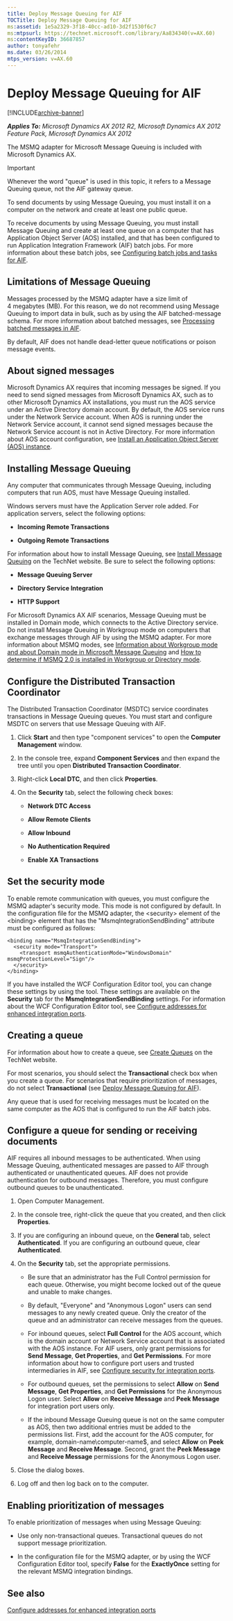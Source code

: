 ```yaml
---
title: Deploy Message Queuing for AIF
TOCTitle: Deploy Message Queuing for AIF
ms:assetid: 1e5a2329-3f18-40cc-ad10-3d2f1530f6c7
ms:mtpsurl: https://technet.microsoft.com/library/Aa834340(v=AX.60)
ms:contentKeyID: 36687857
author: tonyafehr
ms.date: 03/26/2014
mtps_version: v=AX.60
---
```


# Deploy Message Queuing for AIF 


[!INCLUDE[archive-banner](includes/archive-banner.md)]


_**Applies To:** Microsoft Dynamics AX 2012 R2, Microsoft Dynamics AX 2012 Feature Pack, Microsoft Dynamics AX 2012_

The MSMQ adapter for Microsoft Message Queuing is included with Microsoft Dynamics AX.


> [!IMPORTANT]
> <P>Whenever the word "queue" is used in this topic, it refers to a Message Queuing queue, not the AIF gateway queue.</P>



To send documents by using Message Queuing, you must install it on a computer on the network and create at least one public queue.

To receive documents by using Message Queuing, you must install Message Queuing and create at least one queue on a computer that has Application Object Server (AOS) installed, and that has been configured to run Application Integration Framework (AIF) batch jobs. For more information about these batch jobs, see [Configuring batch jobs and tasks for AIF](configuring-batch-jobs-and-tasks-for-aif.md).

## Limitations of Message Queuing

Messages processed by the MSMQ adapter have a size limit of 4 megabytes (MB). For this reason, we do not recommend using Message Queuing to import data in bulk, such as by using the AIF batched-message schema. For more information about batched messages, see [Processing batched messages in AIF](processing-batched-messages-in-aif.md).

By default, AIF does not handle dead-letter queue notifications or poison message events.

## About signed messages

Microsoft Dynamics AX requires that incoming messages be signed. If you need to send signed messages from Microsoft Dynamics AX, such as to other Microsoft Dynamics AX installations, you must run the AOS service under an Active Directory domain account. By default, the AOS service runs under the Network Service account. When AOS is running under the Network Service account, it cannot send signed messages because the Network Service account is not in Active Directory. For more information about AOS account configuration, see [Install an Application Object Server (AOS) instance](install-an-application-object-server-aos-instance.md).

## Installing Message Queuing

Any computer that communicates through Message Queuing, including computers that run AOS, must have Message Queuing installed.

Windows servers must have the Application Server role added. For application servers, select the following options:

  - **Incoming Remote Transactions**

  - **Outgoing Remote Transactions**

For information about how to install Message Queuing, see [Install Message Queuing](https://go.microsoft.com/fwlink/?linkid=223865) on the TechNet website. Be sure to select the following options:

  - **Message Queuing Server**

  - **Directory Service Integration**

  - **HTTP Support**

For Microsoft Dynamics AX AIF scenarios, Message Queuing must be installed in Domain mode, which connects to the Active Directory service. Do not install Message Queuing in Workgroup mode on computers that exchange messages through AIF by using the MSMQ adapter. For more information about MSMQ modes, see [Information about Workgroup mode and about Domain mode in Microsoft Message Queuing](https://go.microsoft.com/fwlink/?linkid=223873) and [How to determine if MSMQ 2.0 is installed in Workgroup or Directory mode](https://go.microsoft.com/fwlink/?linkid=223874).

## Configure the Distributed Transaction Coordinator

The Distributed Transaction Coordinator (MSDTC) service coordinates transactions in Message Queuing queues. You must start and configure MSDTC on servers that use Message Queuing with AIF.

1.  Click **Start** and then type "component services" to open the **Computer Management** window.

2.  In the console tree, expand **Component Services** and then expand the tree until you open **Distributed Transaction Coordinator**.

3.  Right-click **Local DTC**, and then click **Properties**.

4.  On the **Security** tab, select the following check boxes:
    
      - **Network DTC Access**
    
      - **Allow Remote Clients**
    
      - **Allow Inbound**
    
      - **No Authentication Required**
    
      - **Enable XA Transactions**

## Set the security mode

To enable remote communication with queues, you must configure the MSMQ adapter's security mode. This mode is not configured by default. In the configuration file for the MSMQ adapter, the \<security\> element of the \<binding\> element that has the "MsmqIntegrationSendBinding" attribute must be configured as follows:

    <binding name="MsmqIntegrationSendBinding">
      <security mode="Transport">
        <transport msmqAuthenticationMode="WindowsDomain" msmqProtectionLevel="Sign"/>
      </security>
    </binding>

If you have installed the WCF Configuration Editor tool, you can change these settings by using the tool. These settings are available on the **Security** tab for the **MsmqIntegrationSendBinding** settings. For information about the WCF Configuration Editor tool, see [Configure addresses for enhanced integration ports](configure-addresses-for-enhanced-integration-ports.md).

## Creating a queue

For information about how to create a queue, see [Create Queues](https://go.microsoft.com/fwlink/?linkid=223867) on the TechNet website.

For most scenarios, you should select the **Transactional** check box when you create a queue. For scenarios that require prioritization of messages, do not select **Transactional** (see [Deploy Message Queuing for AIF](deploy-message-queuing-for-aif.md)).

Any queue that is used for receiving messages must be located on the same computer as the AOS that is configured to run the AIF batch jobs.

## Configure a queue for sending or receiving documents

AIF requires all inbound messages to be authenticated. When using Message Queuing, authenticated messages are passed to AIF through authenticated or unauthenticated queues. AIF does not provide authentication for outbound messages. Therefore, you must configure outbound queues to be unauthenticated.

1.  Open Computer Management.

2.  In the console tree, right-click the queue that you created, and then click **Properties**.

3.  If you are configuring an inbound queue, on the **General** tab, select **Authenticated**. If you are configuring an outbound queue, clear **Authenticated**.

4.  On the **Security** tab, set the appropriate permissions.
    
      - Be sure that an administrator has the Full Control permission for each queue. Otherwise, you might become locked out of the queue and unable to make changes.
    
      - By default, "Everyone" and "Anonymous Logon" users can send messages to any newly created queue. Only the creator of the queue and an administrator can receive messages from the queues.
    
      - For inbound queues, select **Full Control** for the AOS account, which is the domain account or Network Service account that is associated with the AOS instance. For AIF users, only grant permissions for **Send Message**, **Get Properties**, and **Get Permissions**. For more information about how to configure port users and trusted intermediaries in AIF, see [Configure security for integration ports](configure-security-for-integration-ports.md).
    
      - For outbound queues, set the permissions to select **Allow** on **Send Message**, **Get Properties**, and **Get Permissions** for the Anonymous Logon user. Select **Allow** on **Receive Message** and **Peek Message** for integration port users only.
    
      - If the inbound Message Queuing queue is not on the same computer as AOS, then two additional entries must be added to the permissions list. First, add the account for the AOS computer, for example, domain-name\\computer-name$, and select **Allow** on **Peek Message** and **Receive Message**. Second, grant the **Peek Message** and **Receive Message** permissions for the Anonymous Logon user.

5.  Close the dialog boxes.

6.  Log off and then log back on to the computer.

## Enabling prioritization of messages

To enable prioritization of messages when using Message Queuing:

  - Use only non-transactional queues. Transactional queues do not support message prioritization.

  - In the configuration file for the MSMQ adapter, or by using the WCF Configuration Editor tool, specify **False** for the **ExactlyOnce** setting for the relevant MSMQ integration bindings.

## See also

[Configure addresses for enhanced integration ports](configure-addresses-for-enhanced-integration-ports.md)

  


